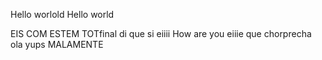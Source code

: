Hello worlold
Hello world

EIS COM ESTEM TOTfinal di que si
eiiii
How are you eiiie que chorprecha
ola
yups
MALAMENTE
